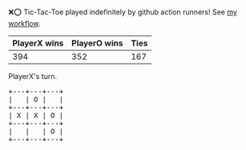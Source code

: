 :x::o: Tic-Tac-Toe played indefinitely by github action runners! See [my workflow](.github/workflows/play.yaml).

|PlayerX wins|PlayerO wins|Ties|
|-|-|-|
|394|352|167|

PlayerX's turn.

<pre>
+---+---+---+
|   | O |   |
+---+---+---+
| X | X | O |
+---+---+---+
|   |   | O |
+---+---+---+
</pre>